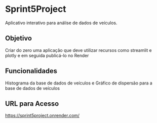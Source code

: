 # Sprint5Project

Aplicativo interativo para análise de dados de veículos.

## Objetivo

Criar do zero uma aplicação que deve utilizar recursos como streamlit e plotly e em seguida publicá-lo no Render

## Funcionalidades

Histograma da base de dados de veículos e Gráfico de dispersão para a base de dados de veículos

## URL para Acesso

https://sprint5project.onrender.com/
